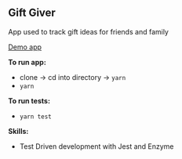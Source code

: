 ## Gift Giver 

App used to track gift ideas for friends and family

 [Demo app](https://loriculberson.github.io/gift-giver-tdd)

**To run app:**
- clone -> cd into directory -> `yarn`
- `yarn`

**To run tests:**
- `yarn test`

**Skills:**
 - Test Driven development with Jest and Enzyme
